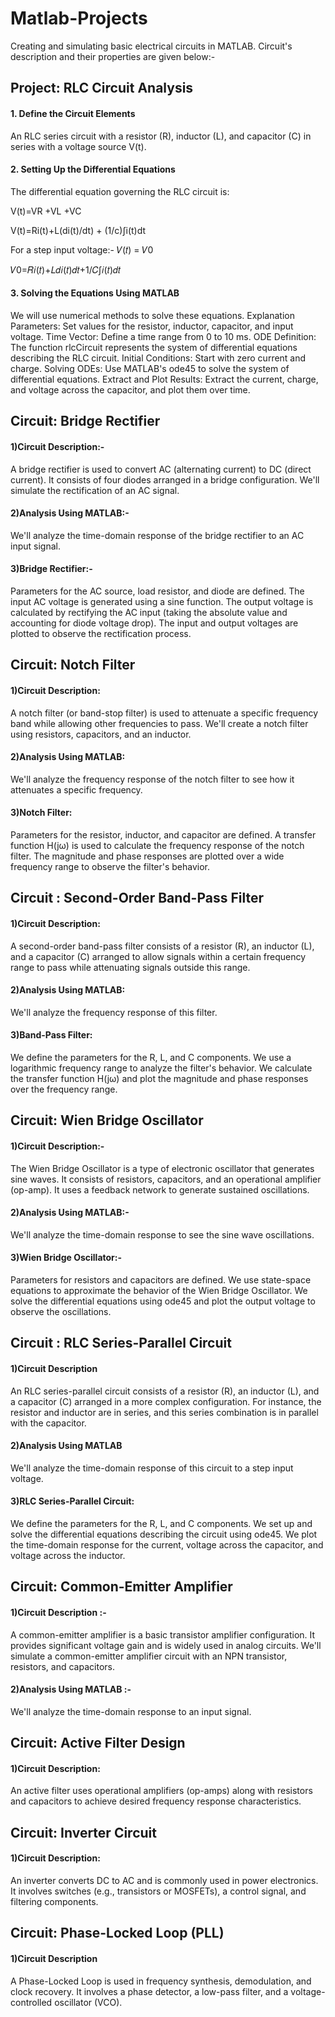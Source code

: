 # Matlab-Projects
Creating and simulating basic electrical circuits in MATLAB.
Circuit's description and their properties are given below:-




## **Project: RLC Circuit Analysis**


#### 1. Define the Circuit Elements
An RLC series circuit with a resistor (R), inductor (L), and capacitor (C) in series with a voltage source V(t).


#### 2. Setting Up the Differential Equations
The differential equation governing the RLC circuit is:

V(t)=VR +VL +VC

​V(t)=Ri(t)+L(di(t)/dt) + (1/c)∫i(t)dt

For a step input voltage:-
𝑉(𝑡) = 𝑉0

𝑉0=𝑅𝑖(𝑡)+𝐿𝑑𝑖(𝑡)𝑑𝑡+1/𝐶∫𝑖(𝑡)𝑑𝑡

#### 3. Solving the Equations Using MATLAB
We will use numerical methods to solve these equations.
Explanation
Parameters: Set values for the resistor, inductor, capacitor, and input voltage.
Time Vector: Define a time range from 0 to 10 ms.
ODE Definition: The function rlcCircuit represents the system of differential equations describing the RLC circuit.
Initial Conditions: Start with zero current and charge.
Solving ODEs: Use MATLAB's ode45 to solve the system of differential equations.
Extract and Plot Results: Extract the current, charge, and voltage across the capacitor, and plot them over time.





## **Circuit: Bridge Rectifier**



#### 1)Circuit Description:- 

A bridge rectifier is used to convert AC (alternating current) to DC (direct current). It consists of four diodes arranged in a bridge configuration. We'll simulate the rectification of an AC signal.



#### 2)Analysis Using MATLAB:-  

We'll analyze the time-domain response of the bridge rectifier to an AC input signal.



#### 3)Bridge Rectifier:- 

Parameters for the AC source, load resistor, and diode are defined.
The input AC voltage is generated using a sine function.
The output voltage is calculated by rectifying the AC input (taking the absolute value and accounting for diode voltage drop).
The input and output voltages are plotted to observe the rectification process.




## **Circuit: Notch Filter**



#### 1)Circuit Description:

A notch filter (or band-stop filter) is used to attenuate a specific frequency band while allowing other frequencies to pass. We'll create a notch filter using resistors, capacitors, and an inductor.



#### 2)Analysis Using MATLAB:

We'll analyze the frequency response of the notch filter to see how it attenuates a specific frequency.



#### 3)Notch Filter:

Parameters for the resistor, inductor, and capacitor are defined.
A transfer function H(jω) is used to calculate the frequency response of the notch filter.
The magnitude and phase responses are plotted over a wide frequency range to observe the filter's behavior.




## **Circuit : Second-Order Band-Pass Filter**



#### 1)Circuit Description:

A second-order band-pass filter consists of a resistor (R), an inductor (L), and a capacitor (C) arranged to allow signals within a certain frequency range to pass while attenuating signals outside this range.



#### 2)Analysis Using MATLAB:

We'll analyze the frequency response of this filter.



#### 3)Band-Pass Filter:

We define the parameters for the R, L, and C components.
We use a logarithmic frequency range to analyze the filter's behavior.
We calculate the transfer function H(jω) and plot the magnitude and phase responses over the frequency range.




## **Circuit: Wien Bridge Oscillator**


#### 1)Circuit Description:-

The Wien Bridge Oscillator is a type of electronic oscillator that generates sine waves. It consists of resistors, capacitors, and an operational amplifier (op-amp). It uses a feedback network to generate sustained oscillations.


#### 2)Analysis Using MATLAB:-

We'll analyze the time-domain response to see the sine wave oscillations.


#### 3)Wien Bridge Oscillator:-

Parameters for resistors and capacitors are defined.
We use state-space equations to approximate the behavior of the Wien Bridge Oscillator.
We solve the differential equations using ode45 and plot the output voltage to observe the oscillations.




## **Circuit : RLC Series-Parallel Circuit**


#### 1)Circuit Description

An RLC series-parallel circuit consists of a resistor (R), an inductor (L), and a capacitor (C) arranged in a more complex configuration. For instance, the resistor and inductor are in series, and this series combination is in parallel with the capacitor.


#### 2)Analysis Using MATLAB

We'll analyze the time-domain response of this circuit to a step input voltage.


#### 3)RLC Series-Parallel Circuit:

We define the parameters for the R, L, and C components.
We set up and solve the differential equations describing the circuit using ode45.
We plot the time-domain response for the current, voltage across the capacitor, and voltage across the inductor.




## **Circuit: Common-Emitter Amplifier**


#### 1)Circuit Description :- 

A common-emitter amplifier is a basic transistor amplifier configuration. It provides significant voltage gain and is widely used in analog circuits. We'll simulate a common-emitter amplifier circuit with an NPN transistor, resistors, and capacitors.


#### 2)Analysis Using MATLAB :- 

We'll analyze the time-domain response to an input signal.




## **Circuit: Active Filter Design**


#### 1)Circuit Description:

An active filter uses operational amplifiers (op-amps) along with resistors and capacitors to achieve desired frequency response characteristics.


## **Circuit: Inverter Circuit**


#### 1)Circuit Description:

An inverter converts DC to AC and is commonly used in power electronics. It involves switches (e.g., transistors or MOSFETs), a control signal, and filtering components.


## **Circuit: Phase-Locked Loop (PLL)**

#### 1)Circuit Description

A Phase-Locked Loop is used in frequency synthesis, demodulation, and clock recovery. It involves a phase detector, a low-pass filter, and a voltage-controlled oscillator (VCO).
